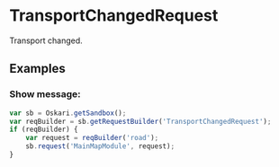 # TransportChangedRequest

Transport changed.

## Examples

### Show message:
```javascript
var sb = Oskari.getSandbox();
var reqBuilder = sb.getRequestBuilder('TransportChangedRequest');
if (reqBuilder) {
    var request = reqBuilder('road');
    sb.request('MainMapModule', request);
}
```